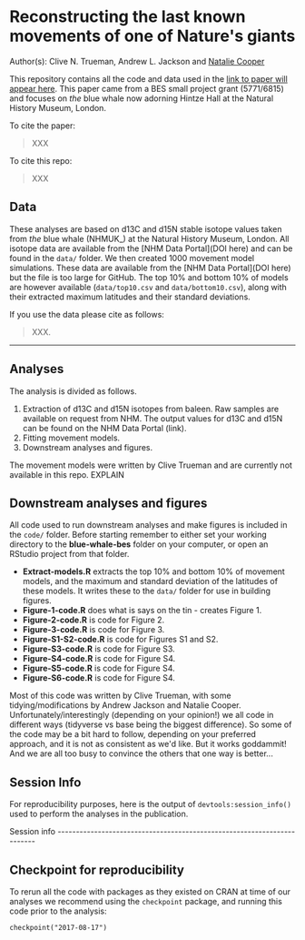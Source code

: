 # Reconstructing the last known movements of one of Nature's giants

Author(s): Clive N. Trueman, Andrew L. Jackson and [Natalie Cooper](mailto:natalie.cooper.@nhm.ac.uk)  

This repository contains all the code and data used in the [link to paper will appear here](). This paper came from a BES small project grant (5771/6815) and focuses on *the* blue whale now adorning Hintze Hall at the Natural History Museum, London.

To cite the paper: 
> XXX

To cite this repo: 
> XXX

## Data
These analyses are based on d13C and d15N stable isotope values taken from *the* blue whale (NHMUK_) at the Natural History Museum, London. 
All isotope data are available from the [NHM Data Portal](DOI here) and can be found in the `data/` folder. 
We then created 1000 movement model simulations. These data are available from the [NHM Data Portal](DOI here) but the file is too large for GitHub. The top 10% and bottom 10% of models are however available (`data/top10.csv` and `data/bottom10.csv`), along with their extracted maximum latitudes and their standard deviations.

If you use the data please cite as follows: 
> XXX.

-------
## Analyses
The analysis is divided as follows.

1. Extraction of d13C and d15N isotopes from baleen. Raw samples are available on request from NHM. The output values for d13C and d15N can be found on the NHM Data Portal (link).
1. Fitting movement models.
1. Downstream analyses and figures. 

The movement models were written by Clive Trueman and are currently not available in this repo. EXPLAIN

## Downstream analyses and figures
All code used to run downstream analyses and make figures is included in the `code/` folder. Before starting remember to either set your working directory to the **blue-whale-bes** folder on your computer, or open an RStudio project from that folder.

* **Extract-models.R** extracts the top 10% and bottom 10% of movement models, and the maximum and standard deviation of the latitudes of these models. It writes these to the `data/` folder for use in building figures.
* **Figure-1-code.R** does what is says on the tin - creates Figure 1.
* **Figure-2-code.R** is code for Figure 2.
* **Figure-3-code.R** is code for Figure 3.
* **Figure-S1-S2-code.R** is code for Figures S1 and S2.
* **Figure-S3-code.R** is code for Figure S3.
* **Figure-S4-code.R** is code for Figure S4.
* **Figure-S5-code.R** is code for Figure S4.
* **Figure-S6-code.R** is code for Figure S4.

Most of this code was written by Clive Trueman, with some tidying/modifications by Andrew Jackson and Natalie Cooper. Unfortunately/interestingly (depending on your opinion!) we all code in different ways (tidyverse vs base being the biggest difference). So some of the code may be a bit hard to follow, depending on your preferred approach, and it is not as consistent as we'd like. But it works goddammit! And we are all too busy to convince the others that one way is better...

## Session Info
For reproducibility purposes, here is the output of `devtools:session_info()` used to perform the analyses in the publication.

Session info ------------------------------------------------------------------------


## Checkpoint for reproducibility
To rerun all the code with packages as they existed on CRAN at time of our analyses we recommend using the `checkpoint` package, and running this code prior to the analysis:

```{r}
checkpoint("2017-08-17")
```
